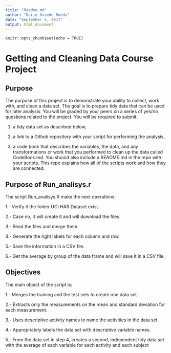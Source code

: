 ```yaml
---
title: "Readme.md"
author: "Dario Oviedo Rueda"
date: "September 5, 2017"
output: html_document
---
```


```{r setup, include=FALSE}
knitr::opts_chunk$set(echo = TRUE)
```

#  Getting and Cleaning Data Course Project


## Purpose

The purpose of this project is to demonstrate your ability to collect, work with, and clean a data set. The goal is to prepare tidy data that can be used for later analysis. You will be graded by your peers on a series of yes/no questions related to the project. You will be required to submit: 

  1) a tidy data set as described below, 

  2) a link to a Github repository with your script for performing the analysis,

  3) a code book that describes the variables, the data, and any transformations or work that you performed to clean up the data called CodeBook.md. You should also include a README.md in the repo with your scripts. This repo explains how all of the scripts work and how they are connected.



## Purpose of Run_analisys.r

The script Run_analisys.R make the next operations:

  1.- Verify it the folder UCI HAR Dataset exist.

  2.- Case no, it will create it and will download the files

  3.- Read the files and merge them.

  4.- Generate the right labels for each column and row.

  5.- Save the information in a CSV file.

  6.- Get the average by group of the data frame and will save it in a CSV file.



## Objectives

The main object of the script is:

  1.- Merges the training and the test sets to create one data set.

  2.- Extracts only the measurements on the mean and standard deviation for each measurement.

  3.- Uses descriptive activity names to name the activities in the data set

  4.- Appropriately labels the data set with descriptive variable names.

  5.- From the data set in step 4, creates a second, independent tidy data set with the average of each variable for each activity and each subject
